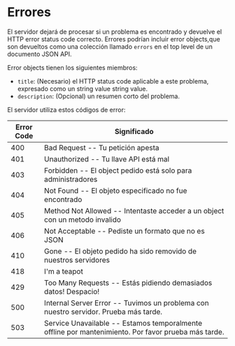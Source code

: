 # Errores
 
El servidor dejará de procesar si un problema es encontrado y devuelve el HTTP error status code correcto.
Errores podrían incluir error objects,que son devueltos como una colección llamado `errors` en el top level de un documento JSON API.
 
Error objects tienen los siguientes miembros:
 
* `title`: (Necesario) el HTTP status code aplicable a este problema, expresado como un string value
  string value.
* `description`: (Opcional) un resumen corto del problema.
 
El servidor utiliza estos códigos de error:

Error Code | Significado
---------- | -------
400 | Bad Request -- Tu petición apesta
401 | Unauthorized -- Tu llave API está mal
403 | Forbidden -- El object pedido está solo para administradores
404 | Not Found -- El objeto especificado no fue encontrado
405 | Method Not Allowed -- Intentaste acceder a un object con un metodo invalido
406 | Not Acceptable -- Pediste un formato que no es JSON
410 | Gone -- El objeto pedido ha sido removido de nuestros servidores
418 | I'm a teapot
429 | Too Many Requests -- Estás pidiendo demasiados datos! Despacio!
500 | Internal Server Error -- Tuvimos un problema con nuestro servidor. Prueba más tarde.
503 | Service Unavailable -- Estamos temporalmente offline por mantenimiento. Por favor prueba más tarde.

